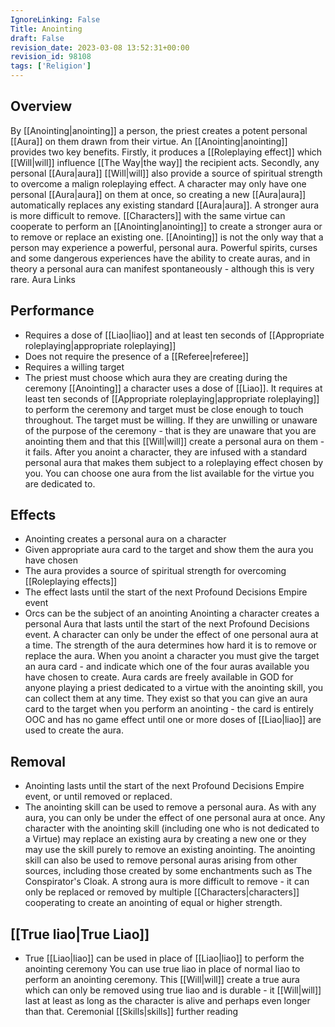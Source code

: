 ```yaml
---
IgnoreLinking: False
Title: Anointing
draft: False
revision_date: 2023-03-08 13:52:31+00:00
revision_id: 98108
tags: ['Religion']
---
```


## Overview
By [[Anointing|anointing]] a person, the priest creates a potent personal [[Aura]] on them drawn from their virtue. An [[Anointing|anointing]] provides two key benefits. Firstly, it produces a [[Roleplaying effect]] which [[Will|will]] influence [[The Way|the way]] the recipient acts. Secondly, any personal [[Aura|aura]] [[Will|will]] also provide a source of spiritual strength to overcome a malign roleplaying effect. 
A character may only have one personal [[Aura|aura]] on them at once, so creating a new [[Aura|aura]] automatically replaces any existing standard [[Aura|aura]]. A stronger aura is more difficult to remove. [[Characters]] with the same virtue can cooperate to perform an [[Anointing|anointing]] to create a stronger aura or to remove or replace an existing one.
[[Anointing]] is not the only way that a person may experience a powerful, personal aura. Powerful spirits, curses and some dangerous experiences have the ability to create auras, and in theory a personal aura can manifest spontaneously - although this is very rare.
Aura Links
## Performance
* Requires a dose of [[Liao|liao]] and at least ten seconds of [[Appropriate roleplaying|appropriate roleplaying]]
* Does not require the presence of a [[Referee|referee]]
* Requires a willing target
* The priest must choose which aura they are creating during the ceremony
[[Anointing]] a character uses a dose of [[Liao]]. It requires at least ten seconds of [[Appropriate roleplaying|appropriate roleplaying]] to perform the ceremony and target must be close enough to touch throughout. The target must be willing. If they are unwilling or unaware of the purpose of the ceremony - that is they are unaware that you are anointing them and that this [[Will|will]] create a personal aura on them - it fails. 
After you anoint a character, they are infused with a standard personal aura that makes them subject to a roleplaying effect chosen by you. You can choose one aura from the list available for the virtue you are dedicated to.
## Effects
* Anointing creates a personal aura on a character
* Given appropriate aura card to the target and show them the aura you have chosen
* The aura provides a source of spiritual strength for overcoming [[Roleplaying effects]]
* The effect lasts until the start of the next Profound Decisions Empire event
* Orcs can be the subject of an anointing
Anointing a character creates a personal Aura that lasts until the start of the next Profound Decisions event. A character can only be under the effect of one personal aura at a time. The strength of the aura determines how hard it is to remove or replace the aura.
When you anoint a character you must give the target an aura card - and indicate which one of the four auras available you have chosen to create. Aura cards are freely available in GOD for anyone playing a priest dedicated to a virtue with the anointing skill, you can collect them at any time. They exist so that you can give an aura card to the target when you perform an anointing - the card is entirely OOC and has no game effect until one or more doses of [[Liao|liao]] are used to create the aura.
## Removal
* Anointing lasts until the start of the next Profound Decisions Empire event, or until removed or replaced.
* The anointing skill can be used to remove a personal aura.
As with any aura, you can only be under the effect of one personal aura at once. Any character with the anointing skill (including one who is not dedicated to a Virtue) may replace an existing aura by creating a new one or they may use the skill purely to remove an existing anointing.
The anointing skill can also be used to remove personal auras arising from other sources, including those created by some enchantments such as The Conspirator's Cloak.
A strong aura is more difficult to remove - it can only be replaced or removed by multiple [[Characters|characters]] cooperating to create an anointing of equal or higher strength.
## [[True liao|True Liao]]
* True [[Liao|liao]] can be used in place of [[Liao|liao]] to perform the anointing ceremony
You can use true liao in place of normal liao to perform an anointing ceremony. This [[Will|will]] create a true aura which can only be removed using true liao and is durable - it [[Will|will]] last at least as long as the character is alive and perhaps even longer than that. 
Ceremonial [[Skills|skills]] further reading